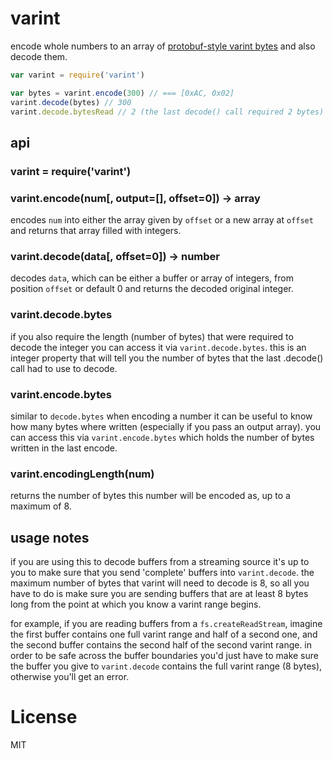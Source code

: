 # varint

encode whole numbers to an array of [protobuf-style varint bytes](https://developers.google.com/protocol-buffers/docs/encoding#varints) and also decode them.

```javascript
var varint = require('varint')

var bytes = varint.encode(300) // === [0xAC, 0x02]
varint.decode(bytes) // 300
varint.decode.bytesRead // 2 (the last decode() call required 2 bytes)
```

## api

### varint = require('varint')

### varint.encode(num[, output=[], offset=0]) -> array

encodes `num` into either the array given by `offset` or a new array at `offset`
and returns that array filled with integers.

### varint.decode(data[, offset=0]) -> number

decodes `data`, which can be either a buffer or array of integers, from position `offset` or default 0 and returns the decoded original integer.

### varint.decode.bytes

if you also require the length (number of bytes) that were required to decode the integer you can access it via `varint.decode.bytes`. this is an integer property that will tell you the number of bytes that the last .decode() call had to use to decode.

### varint.encode.bytes

similar to `decode.bytes` when encoding a number it can be useful to know how many bytes where written (especially if you pass an output array). you can access this via `varint.encode.bytes` which holds the number of bytes written in the last encode.


### varint.encodingLength(num)

returns the number of bytes this number will be encoded as, up to a maximum of 8.

## usage notes

if you are using this to decode buffers from a streaming source it's up to you to make sure that you send 'complete' buffers into `varint.decode`. the maximum number of bytes that varint will need to decode is 8, so all you have to do is make sure you are sending buffers that are at least 8 bytes long from the point at which you know a varint range begins.

for example, if you are reading buffers from a `fs.createReadStream`,
imagine the first buffer contains one full varint range and half of a second one, and the second buffer contains the second half of the second varint range. in order to be safe across the buffer boundaries you'd just have to make sure the buffer you give to `varint.decode` contains the full varint range (8 bytes), otherwise you'll get an error.

# License

MIT
